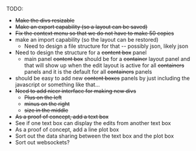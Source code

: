 TODO:
* ~~Make the divs resizable~~
* ~~Make an export capability (so a layout can be saved)~~
* ~~Fix the context menu so that we do not have to make 50 copies~~
* make an import capability (so the layout can be restored)
    * Need to design a file structure for that -- possibly json, likely json
* Need to design the structure for a ~~content box~~ panel 
    * main panel ~~content box~~ should be for a ~~container~~ layout panel
      and that will show up 
      when the edit layout is active for all ~~containers~~ panels and it is the
      default for all ~~containers~~ panels
* should be easy to add new ~~content boxes~~ panels by just including the
  javascript or something like that... 
* ~~Need to add nicer interface for making new divs~~
    * ~~Plus on the left~~
    * ~~minus on the right~~
    * ~~size in the middle~~
* ~~As a proof of concept, add a text box~~
* See if one text box can display the edits from another text box
* As a proof of concept, add a line plot box
* Sort out the data sharing between the text box and the plot box
* Sort out websockets?
